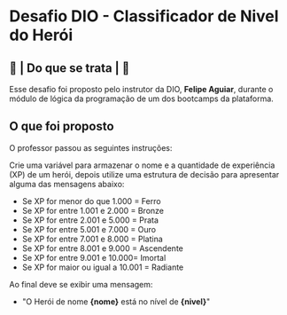 # Desafio DIO - Classificador de Nivel do Herói

## 📖 | Do que se trata | 📖
Esse desafio foi proposto pelo instrutor da DIO, **Felipe Aguiar**, durante o módulo de lógica da programação de um dos bootcamps da plataforma.

## O que foi proposto
O professor passou as seguintes instruções:

Crie uma variável para armazenar o nome e a quantidade de experiência (XP) de um herói, depois utilize uma estrutura de decisão para apresentar alguma das mensagens abaixo:

- Se XP for menor do que 1.000 = Ferro
-  Se XP for entre 1.001 e 2.000 = Bronze
-  Se XP for entre 2.001 e 5.000 = Prata
- Se XP for entre 5.001 e 7.000 = Ouro
- Se XP for entre 7.001 e 8.000 = Platina
- Se XP for entre 8.001 e 9.000 = Ascendente
- Se XP for entre 9.001 e 10.000= Imortal
- Se XP for maior ou igual a 10.001 = Radiante


 Ao final deve se exibir uma mensagem:
- "O Herói de nome **{nome}** está no nível de **{nivel}**"
  
